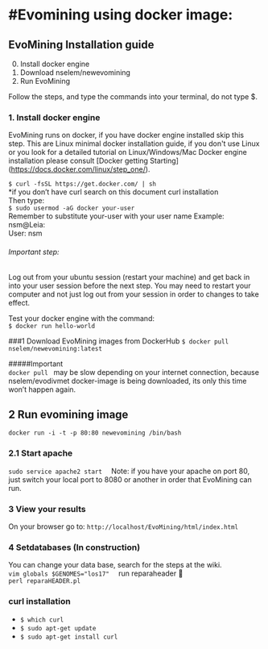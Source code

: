 #Evomining using docker image:
========================================
## EvoMining Installation guide

0. Install docker engine   
1. Download nselem/newevomining 
2. Run EvoMining    

Follow the steps, and type the commands into your terminal, do not type $.  

### 1. Install docker engine  
EvoMining runs on docker, if you have docker engine installed skip this step. This are Linux minimal docker installation guide, if you don't use Linux or you look for a detailed tutorial on Linux/Windows/Mac Docker engine installation please consult [Docker getting Starting] (https://docs.docker.com/linux/step_one/).  

`$ curl -fsSL https://get.docker.com/ | sh `  
*if you don’t have curl search on this document curl installation  
Then type:  
    `$ sudo usermod -aG docker your-user`  
Remember to substitute your-user with your user name 
Example: nsm@Leia:    
User: nsm  
###### Important step:  
Log out from your ubuntu session (restart your machine) and get back in into your user session before the next step.
You may need to restart your computer and not just log out from your session in order to changes to take effect.

Test your docker engine with the command:  
`$ docker run hello-world`  

###1 Download EvoMining images from DockerHub
`$ docker pull nselem/newevomining:latest  `  

#####Important  
`docker pull ` may be slow depending on your internet connection, because nselem/evodivmet docker-image is being downloaded, its only this time won’t happen again.  

## 2 Run evomining image  

`docker run -i -t -p 80:80 newevomining /bin/bash  `

### 2.1 Start apache  
`sudo service apache2 start  `
Note: if you have your apache on port 80, just switch your local port to 8080 or another in order that EvoMining can run. 
  
### 3 View your results  
On your browser go to:
`http://localhost/EvoMining/html/index.html`   

### 4 Setdatabases   (In construction)
You can change your data base, search for the steps at the wiki.  
`vim globals $GENOMES="los17"  `
run reparaheader :walking:   
`perl reparaHEADER.pl  `  


### curl installation
- `$ which curl`
- `$ sudo apt-get update`
- `$ sudo apt-get install curl`
